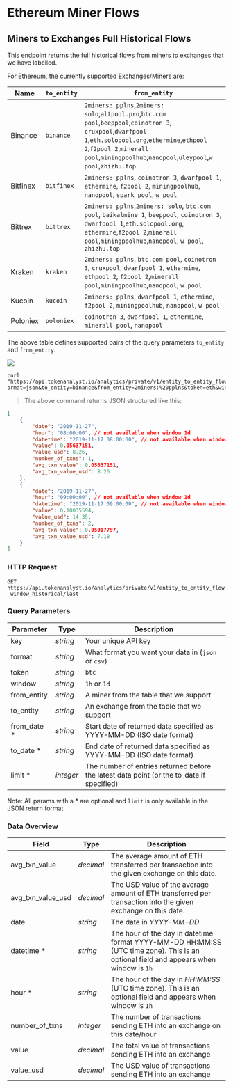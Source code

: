# Ethereum Miner Flows

## Miners to Exchanges Full Historical Flows

This endpoint returns the full historical flows from miners *to* exchanges that we have labelled.


For Ethereum, the currently supported Exchanges/Miners are:

| Name           | `to_entity`    | `from_entity`                                                                                                                                                                                                                                      |
|----------------|----------------|----------------------------------------------------------------------------------------------------------------------------------------------------------------------------------------------------------------------------------------------------|
| Binance        | `binance`      | `2miners: pplns`,`2miners: solo`,`altpool.pro`,`btc.com pool`,`beeppool`,`coinotron 3`, `cruxpool`,`dwarfpool 1`,`eth.solopool.org`,`ethermine`,`ethpool 2`,`f2pool 2`,`minerall pool`,`miningpoolhub`,`nanopool`,`uleypool`,`w pool`,`zhizhu.top` |                                                                                     
| Bitfinex       | `bitfinex`     | `2miners: pplns`, `coinotron 3`, `dwarfpool 1`, `ethermine`, `f2pool 2`, `miningpoolhub`, `nanopool`, `spark pool`, `w pool`                                                                                                                       |                                                                                     
| Bittrex        | `bittrex`      | `2miners: pplns`,`2miners: solo`, `btc.com pool`, `baikalmine 1`, `beeppool`, `coinotron 3`, `dwarfpool 1`,`eth.solopool.org`, `ethermine`,`f2pool 2`,`minerall pool`,`miningpoolhub`,`nanopool`, `w pool`, `zhizhu.top`                           |                                                                                       
| Kraken         | `kraken`       | `2miners: pplns`, `btc.com pool`, `coinotron 3`, `cruxpool`, `dwarfpool 1`, `ethermine`, `ethpool 2`, `f2pool 2`,`minerall pool`,`miningpoolhub`,`nanopool`, `w pool`                                                                              |                                                                                       
| Kucoin         | `kucoin`       | `2miners: pplns`, `dwarfpool 1`, `ethermine`, `f2pool 2`, `miningpoolhub`, `nanopool`, `w pool`                                                                                                                                                    |                                                                                  
| Poloniex       | `poloniex`     | `coinotron 3`, `dwarfpool 1`, `ethermine`, `minerall pool`, `nanopool`                                                                                                                                                                             |        

The above table defines supported pairs of the query parameters `to_entity` and `from_entity`. 

<img src="https://img.shields.io/badge/Tier-Professional-black.svg"/>


```shell
curl "https://api.tokenanalyst.io/analytics/private/v1/entity_to_entity_flow_window_historical/last?ormat=json&to_entity=binance&from_entity=2miners:%20pplns&token=eth&window=1h&limit=2&key=APIKEY"
```

> The above command returns JSON structured like this:

```json
[
    {
        "date": "2019-11-27",
        "hour": "08:00:00", // not available when window 1d
        "datetime": "2019-11-17 08:00:00", // not available when window 1d
        "value": 0.05637151,
        "value_usd": 8.26,
        "number_of_txns": 1,
        "avg_txn_value": 0.05637151,
        "avg_txn_value_usd": 8.26
    },
    {
        "date": "2019-11-27",
        "hour": "09:00:00", // not available when window 1d
        "datetime": "2019-11-17 09:00:00", // not available when window 1d
        "value": 0.10035594,
        "value_usd": 14.35,
        "number_of_txns": 2,
        "avg_txn_value": 0.05017797,
        "avg_txn_value_usd": 7.18
    }
]
```

### HTTP Request

`GET https://api.tokenanalyst.io/analytics/private/v1/entity_to_entity_flow_window_historical/last`

### Query Parameters

| Parameter    | Type      | Description                                                                               |
| ------------ | --------- | ----------------------------------------------------------------------------------------- |
| key          | _string_  | Your unique API key                                                                       |
| format       | _string_  | What format you want your data in (`json` or `csv`)                                       |
| token        | _string_  | `btc`                                                                                     |                                       |
| window       | _string_  | `1h` or `1d`                                                                              |
| from_entity  | _string_  | A miner from the table that we support
| to_entity    | _string_  | An exchange from the table that we support
| from_date \* | _string_  | Start date of returned data specified as YYYY-MM-DD (ISO date format)                     |
| to_date \*   | _string_  | End date of returned data specified as YYYY-MM-DD (ISO date format)                       |
| limit \*     | _integer_ | The number of entries returned before the latest data point (or the to_date if specified) |

Note: All params with a \* are optional and `limit` is only available in the JSON return format

### Data Overview

| Field                                   | Type      | Description                                                                                                                                                                                                               |
| --------------------------------------- | --------- | ------------------------------------------------------------------------------------------------------------------------------------------------------------------------------------------------------------------------- |
| avg_txn_value                           | _decimal_ | The average amount of ETH transferred per transaction into the given exchange on this date.                                                                                                                                  |
| avg_txn_value_usd                       | _decimal_ | The USD value of the average amount of ETH transferred per transaction into the given exchange on this date.                                                                                                          |
| date                                    | _string_  | The date in _YYYY-MM-DD_                                                                                                                                                                                                  |
| datetime *                              | _string_  | The hour of the day in datetime format YYYY-MM-DD HH:MM:SS (UTC time zone). This is an optional field and appears when window is `1h`                                                                               |
| hour *                                  | _string_  | The hour of the day in _HH:MM:SS_ (UTC time zone). This is an optional field and appears when window is `1h`                                                                                                        |
| number_of_txns                          | _integer_ | The number of transactions sending ETH into an exchange on this date/hour
| value                                   | _decimal_ | The total value of transactions sending ETH into an exchange
| value_usd                               | _decimal_ | The USD value of transactions sending ETH into an exchange
